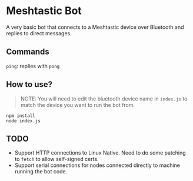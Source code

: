# Meshtastic Bot

A very basic bot that connects to a Meshtastic device over Bluetooth and replies to direct messages.

## Commands

`ping`: replies with `pong`

## How to use?

> NOTE: You will need to edit the bluetooth device name in `index.js` to match the device you want to run the bot from.

```
npm install
node index.js
```

## TODO

- Support HTTP connections to Linux Native. Need to do some patching to `fetch` to allow self-signed certs.
- Support serial connections for nodes connected directly to machine running the bot code.
